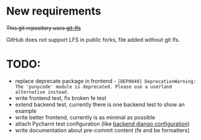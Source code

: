 # New requirements

~~This git repository uses [git-lfs](https://git-lfs.com/)~~

GitHub does not support LFS in public forks, file added without git lfs.

# TODO:
* replace deprecate package in frontend - `[DEP0040] DeprecationWarning: The 'punycode' module is deprecated. Please use a userland alternative instead.`
* write frontend test, fix broken fe test
* extend backend test, currently there is one backend test to show an example
* write better frontend, currently is as minimal as possible
* attach Pycharm test configuration (like [backend django configuration](../.idea/runConfigurations/backend.xml))
* write documentation about pre-commit content (fe and be formatters)
